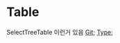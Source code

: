 # Table

<!-- ❗️테이블 default 를 import 해서 사용하세요. -->

SelectTreeTable 이런거 있음
[Git](https://www.npmjs.com/package/react-table);
[Type](https://www.npmjs.com/package/@types/react-table);

